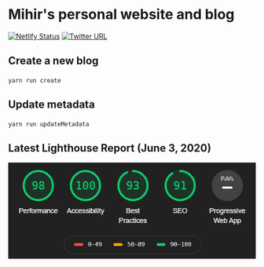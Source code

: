 # Mihir's personal website and blog

[![Netlify Status](https://api.netlify.com/api/v1/badges/cb69309c-21bd-4356-a251-42d2987782aa/deploy-status)](https://app.netlify.com/sites/mihirk/deploys)
[![Twitter URL](https://img.shields.io/twitter/url/https/KarandikarMihir.svg?label=Don%27t%20%40%20me&style=social)](https://www.twitter.com/KarandikarMihir)

## Create a new blog
`yarn run create`

## Update metadata
`yarn run updateMetadata`

## Latest Lighthouse Report (June 3, 2020)
![Lighthouse Report](./github/Lighthouse.png)